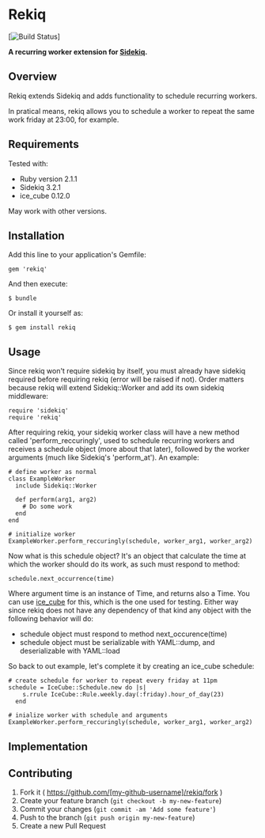 # Rekiq

[![Build Status](https://travis-ci.org/junhanamaki/rekiq.svg?branch=master)]

**A recurring worker extension for [Sidekiq](https://github.com/mperham/sidekiq).**

## Overview

Rekiq extends Sidekiq and adds functionality to schedule recurring workers.

In pratical means, rekiq allows you to schedule a worker to repeat the same
work friday at 23:00, for example.

## Requirements

Tested with:

  * Ruby version 2.1.1
  * Sidekiq 3.2.1
  * ice_cube 0.12.0

May work with other versions.

## Installation

Add this line to your application's Gemfile:

    gem 'rekiq'

And then execute:

    $ bundle

Or install it yourself as:

    $ gem install rekiq

## Usage

Since rekiq won't require sidekiq by itself, you must already have sidekiq
required before requiring rekiq (error will be raised if not). Order matters
because rekiq will extend Sidekiq::Worker and add its own sidekiq middleware:

    require 'sidekiq'
    require 'rekiq'

After requiring rekiq, your sidekiq worker class will have a new method called
'perform_reccuringly', used to schedule recurring workers and receives a
schedule object (more about that later), followed by the worker
arguments (much like Sidekiq's 'perform_at'). An example:

    # define worker as normal
    class ExampleWorker
      include Sidekiq::Worker

      def perform(arg1, arg2)
        # Do some work
      end
    end

    # initialize worker
    ExampleWorker.perform_reccuringly(schedule, worker_arg1, worker_arg2)

Now what is this schedule object? It's an object that calculate the time
at which the worker should do its work, as such must respond to method:

    schedule.next_occurrence(time)

Where argument time is an instance of Time, and returns also a Time. You can
use [ice_cube](https://github.com/seejohnrun/ice_cube) for this, which is the
one used for testing. Either way since rekiq does not have any dependency of
that kind any object with the following behavior will do:

  * schedule object must respond to method next_occurence(time)
  * schedule object must be serializable with YAML::dump, and deserializable
    with YAML::load

So back to out example, let's complete it by creating an ice_cube schedule:

    # create schedule for worker to repeat every friday at 11pm
    schedule = IceCube::Schedule.new do |s|
        s.rrule IceCube::Rule.weekly.day(:friday).hour_of_day(23)
      end

    # inialize worker with schedule and arguments
    ExampleWorker.perform_reccuringly(schedule, worker_arg1, worker_arg2)

## Implementation



## Contributing

1. Fork it ( https://github.com/[my-github-username]/rekiq/fork )
2. Create your feature branch (`git checkout -b my-new-feature`)
3. Commit your changes (`git commit -am 'Add some feature'`)
4. Push to the branch (`git push origin my-new-feature`)
5. Create a new Pull Request
